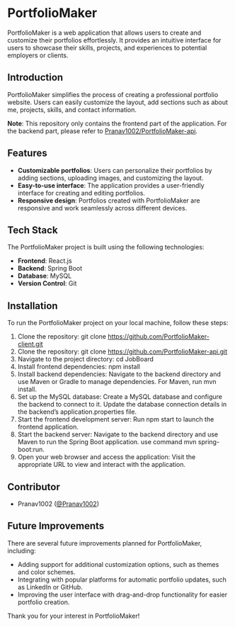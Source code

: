 # PortfolioMaker

PortfolioMaker is a web application that allows users to create and customize their portfolios effortlessly. It provides an intuitive interface for users to showcase their skills, projects, and experiences to potential employers or clients.

## Introduction

PortfolioMaker simplifies the process of creating a professional portfolio website. Users can easily customize the layout, add sections such as about me, projects, skills, and contact information.

**Note**: This repository only contains the frontend part of the application. For the backend part, please refer to [Pranav1002/PortfolioMaker-api](https://github.com/Pranav1002/PortfolioMaker-api).


## Features

- **Customizable portfolios**: Users can personalize their portfolios by adding sections, uploading images, and customizing the layout.
- **Easy-to-use interface**: The application provides a user-friendly interface for creating and editing portfolios.
- **Responsive design**: Portfolios created with PortfolioMaker are responsive and work seamlessly across different devices.

## Tech Stack

The PortfolioMaker project is built using the following technologies:

- **Frontend**: React.js
- **Backend**: Spring Boot
- **Database**: MySQL
- **Version Control**: Git

## Installation

To run the PortfolioMaker project on your local machine, follow these steps:

1. Clone the repository: git clone https://github.com/PortfolioMaker-client.git
2. Clone the repository: git clone https://github.com/PortfolioMaker-api.git
3. Navigate to the project directory: cd JobBoard
4. Install frontend dependencies: npm install
5. Install backend dependencies: Navigate to the backend directory and use Maven or Gradle to manage dependencies. For Maven, run mvn install.
6. Set up the MySQL database: Create a MySQL database and configure the backend to connect to it. Update the database connection details in the backend’s application.properties file.
7. Start the frontend development server: Run npm start to launch the frontend application.
8. Start the backend server: Navigate to the backend directory and use Maven to run the Spring Boot application. use command mvn spring-boot:run.
9. Open your web browser and access the application: Visit the appropriate URL to view and interact with the application.

## Contributor

- Pranav1002 ([@Pranav1002](https://github.com/Pranav1002))

## Future Improvements

There are several future improvements planned for PortfolioMaker, including:

- Adding support for additional customization options, such as themes and color schemes.
- Integrating with popular platforms for automatic portfolio updates, such as LinkedIn or GitHub.
- Improving the user interface with drag-and-drop functionality for easier portfolio creation.

Thank you for your interest in PortfolioMaker!
